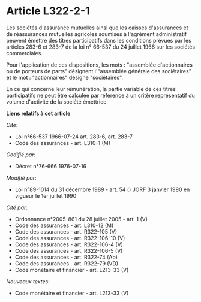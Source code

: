 # Article L322-2-1

Les sociétés d'assurance mutuelles ainsi que les caisses d'assurances et de réassurances mutuelles agricoles soumises à
l'agrément administratif peuvent émettre des titres participatifs dans les conditions prévues par les articles 283-6 et 283-7
de la loi n° 66-537 du 24 juillet 1966 sur les sociétés commerciales.

Pour l'application de ces dispositions, les mots : "assemblée d'actionnaires ou de porteurs de parts" désignent l'"assemblée
générale des sociétaires" et le mot : "actionnaires" désigne "sociétaires".

En ce qui concerne leur rémunération, la partie variable de ces titres participatifs ne peut être calculée par référence à un
critère représentatif du volume d'activité de la société émettrice.

**Liens relatifs à cet article**

_Cite_:

  - Loi n°66-537 1966-07-24 art. 283-6, art. 283-7
  - Code des assurances - art. L310-1 (M)

_Codifié par_:

  - Décret n°76-666 1976-07-16

_Modifié par_:

  - Loi n°89-1014 du 31 décembre 1989 - art. 54 () JORF 3 janvier 1990 en vigueur le 1er juillet 1990

_Cité par_:

  - Ordonnance n°2005-861 du 28 juillet 2005 - art. 1 (V)
  - Code des assurances - art. L310-12 (M)
  - Code des assurances - art. R322-105 (V)
  - Code des assurances - art. R322-106-10 (V)
  - Code des assurances - art. R322-106-4 (V)
  - Code des assurances - art. R322-106-5 (V)
  - Code des assurances - art. R322-74 (Ab)
  - Code des assurances - art. R322-79 (VD)
  - Code monétaire et financier - art. L213-33 (V)

_Nouveaux textes_:

  - Code monétaire et financier - art. L213-33 (V)
